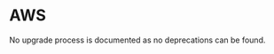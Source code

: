 <!-- NOTE: THIS FILE IS AUTOGENERATED. DO NOT EDIT BY HAND. -->
<!-- see templates/registry/markdown/attribute_namespace.md.j2 -->

# AWS

No upgrade process is documented as no deprecations can be found.




